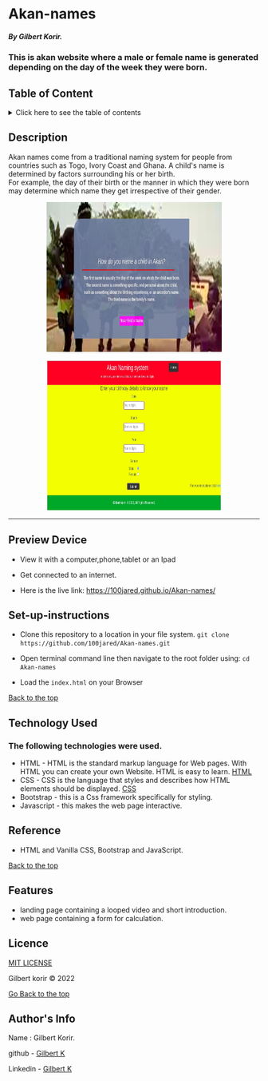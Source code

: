 # Akan-names

##### By Gilbert Korir.
### This is akan website where a male or female name is generated depending on the day of the week they were born.

## Table of Content

<details>
  <summary> Click here to see the table of contents</summary>

+ [Description](#description)
+ [Preview Device](#Preview-Device)
+ [set up instructions](#Set-up)
+ [Technology Used](#technology-used)
+ [Reference](#reference)
+ [Features](#features)
+ [Licence](#licence)
+ [Authors Info](#author-Info)
</details>

## Description

<p>Akan names come from a traditional naming system for people from countries such as Togo, Ivory Coast and Ghana. A child's name is determined by factors surrounding his or her birth. <br> For example, the day of their birth or the manner in which they were born may determine which name they get irrespective of their gender.</p>

<p align="center"><img src="https://github.com/100jared/Akan-names/blob/master/img/landing.jpg" height="300px" width = "70%"> </p>
<p align="center"><img src="https://github.com/100jared/Akan-names/blob/master/img/naming.jpg" height="300px" width = "70%"> </p>
  
 ---

## Preview Device

* View it with a computer,phone,tablet or an Ipad

* Get connected to an internet.
  
* Here is the live link: https://100jared.github.io/Akan-names/

## Set-up-instructions

* Clone this repository to a location in your file system. 
`git clone https://github.com/100jared/Akan-names.git`

* Open terminal command line then navigate to the root folder using: `cd Akan-names`

* Load the `index.html` on your Browser

[Back to the top](#akan-names)

## Technology Used

### The following technologies were used.
* HTML - HTML is the standard markup language for Web pages. With HTML you can create your own Website. HTML is easy to learn. [HTML](https://www.w3schools.com/html/)
* CSS - CSS is the language that styles and describes how HTML elements should be displayed. [CSS](https://www.w3schools.com/css/)
* Bootstrap - this is a Css framework specifically for styling.
* Javascript - this makes the web page interactive.

## Reference

* HTML and Vanilla CSS, Bootstrap and JavaScript.

[Back to the top](#akan-names)

## Features

* landing page containing a looped video and short introduction.
* web page containing a form for calculation.

## Licence
[MIT LICENSE](https://github.com/100jared/Akan-names/blob/master/LICENSE) <p>Gilbert korir &copy; 2022</p>



[Go Back to the top](#akan-names)

## Author's Info
Name : Gilbert Korir.

github - [Gilbert K](https://github.com/100jared)

Linkedin - [Gilbert K](https://www.linkedin.com/public-profile/settings)

